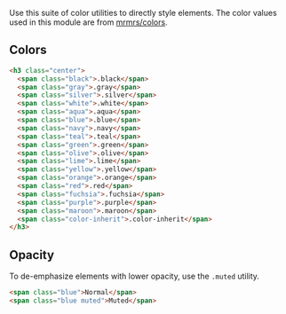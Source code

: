
Use this suite of color utilities to directly style elements.
The color values used in this module are from [mrmrs/colors](http://clrs.cc/).

## Colors

```html
<h3 class="center">
  <span class="black">.black</span>
  <span class="gray">.gray</span>
  <span class="silver">.silver</span>
  <span class="white">.white</span>
  <span class="aqua">.aqua</span>
  <span class="blue">.blue</span>
  <span class="navy">.navy</span>
  <span class="teal">.teal</span>
  <span class="green">.green</span>
  <span class="olive">.olive</span>
  <span class="lime">.lime</span>
  <span class="yellow">.yellow</span>
  <span class="orange">.orange</span>
  <span class="red">.red</span>
  <span class="fuchsia">.fuchsia</span>
  <span class="purple">.purple</span>
  <span class="maroon">.maroon</span>
  <span class="color-inherit">.color-inherit</span>
</h3>
```

## Opacity
To de-emphasize elements with lower opacity, use the `.muted` utility.

```html
<span class="blue">Normal</span>
<span class="blue muted">Muted</span>
```

